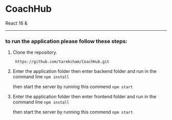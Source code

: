 # CoachHub

React 16 &amp;


___

### to run the application please follow these steps: 

1. Clone the repository.

    ``` https://github.com/tarekcham/CoachHub.git```
     
2. Enter the application folder  then enter backend folder and run in the command line
 ```npm install```
 
   then start the server by running this commend
    ```npm start```

 
 
2. Enter the application folder  then enter frontend folder and run in the command line
 ```npm install```
 
   then start the server by running this commend
    ```npm start```

